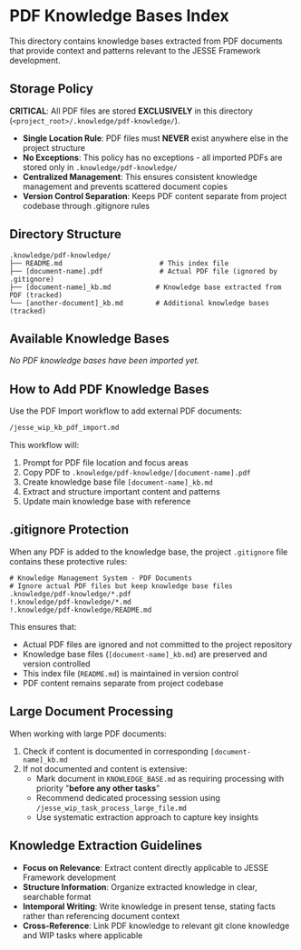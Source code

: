 # PDF Knowledge Bases Index

This directory contains knowledge bases extracted from PDF documents that provide context and patterns relevant to the JESSE Framework development.

## Storage Policy
**CRITICAL**: All PDF files are stored **EXCLUSIVELY** in this directory (`<project_root>/.knowledge/pdf-knowledge/`).

- **Single Location Rule**: PDF files must **NEVER** exist anywhere else in the project structure
- **No Exceptions**: This policy has no exceptions - all imported PDFs are stored only in `.knowledge/pdf-knowledge/`
- **Centralized Management**: This ensures consistent knowledge management and prevents scattered document copies
- **Version Control Separation**: Keeps PDF content separate from project codebase through .gitignore rules

## Directory Structure
```
.knowledge/pdf-knowledge/
├── README.md                        # This index file
├── [document-name].pdf              # Actual PDF file (ignored by .gitignore)
├── [document-name]_kb.md           # Knowledge base extracted from PDF (tracked)
└── [another-document]_kb.md        # Additional knowledge bases (tracked)
```

## Available Knowledge Bases

*No PDF knowledge bases have been imported yet.*

## How to Add PDF Knowledge Bases
Use the PDF Import workflow to add external PDF documents:

```bash
/jesse_wip_kb_pdf_import.md
```

This workflow will:
1. Prompt for PDF file location and focus areas
2. Copy PDF to `.knowledge/pdf-knowledge/[document-name].pdf`
3. Create knowledge base file `[document-name]_kb.md`
4. Extract and structure important content and patterns
5. Update main knowledge base with reference

## .gitignore Protection
When any PDF is added to the knowledge base, the project `.gitignore` file contains these protective rules:

```
# Knowledge Management System - PDF Documents
# Ignore actual PDF files but keep knowledge base files
.knowledge/pdf-knowledge/*.pdf
!.knowledge/pdf-knowledge/*.md
!.knowledge/pdf-knowledge/README.md
```

This ensures that:
- Actual PDF files are ignored and not committed to the project repository
- Knowledge base files (`[document-name]_kb.md`) are preserved and version controlled
- This index file (`README.md`) is maintained in version control
- PDF content remains separate from project codebase

## Large Document Processing
When working with large PDF documents:
1. Check if content is documented in corresponding `[document-name]_kb.md`
2. If not documented and content is extensive:
   - Mark document in `KNOWLEDGE_BASE.md` as requiring processing with priority "**before any other tasks**"
   - Recommend dedicated processing session using `/jesse_wip_task_process_large_file.md`
   - Use systematic extraction approach to capture key insights

## Knowledge Extraction Guidelines
- **Focus on Relevance**: Extract content directly applicable to JESSE Framework development
- **Structure Information**: Organize extracted knowledge in clear, searchable format
- **Intemporal Writing**: Write knowledge in present tense, stating facts rather than referencing document context
- **Cross-Reference**: Link PDF knowledge to relevant git clone knowledge and WIP tasks where applicable
